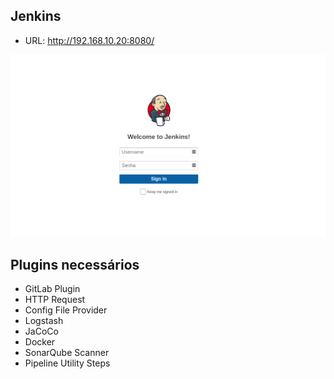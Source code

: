## Jenkins

- URL: http://192.168.10.20:8080/

<p align="center">
  <img alt="Jenkins" src="../../data/jenkins.png">
</p>

## Plugins necessários

- GitLab Plugin
- HTTP Request
- Config File Provider
- Logstash
- JaCoCo
- Docker
- SonarQube Scanner
- Pipeline Utility Steps